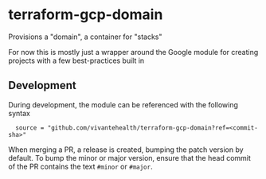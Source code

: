# terraform-gcp-domain
Provisions a "domain", a container for "stacks"

For now this is mostly just a wrapper around the Google module for creating projects with a few best-practices built in

## Development
During development, the module can be referenced with the following syntax

```
  source = "github.com/vivantehealth/terraform-gcp-domain?ref=<commit-sha>"
```

When merging a PR, a release is created, bumping the patch version by default. To bump the minor or major version, ensure that the head commit of the PR contains the text `#minor` or `#major`.

